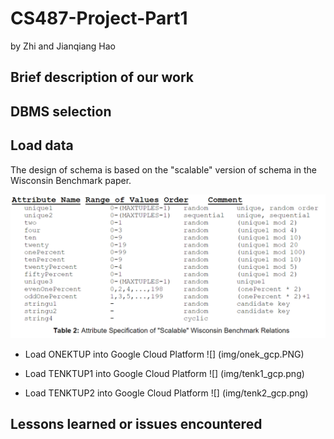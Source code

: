 # CS487-Project-Part1
by Zhi and Jianqiang Hao
## Brief description of our work

## DBMS selection

## Load data
The design of schema is based on the "scalable" version of schema in the Wisconsin Benchmark paper.

![](img/wisconsin.png)

* Load ONEKTUP into Google Cloud Platform
![] (img/onek_gcp.PNG)

* Load TENKTUP1 into Google Cloud Platform
![] (img/tenk1_gcp.png)

* Load TENKTUP2 into Google Cloud Platform
![] (img/tenk2_gcp.png)


## Lessons learned or issues encountered
